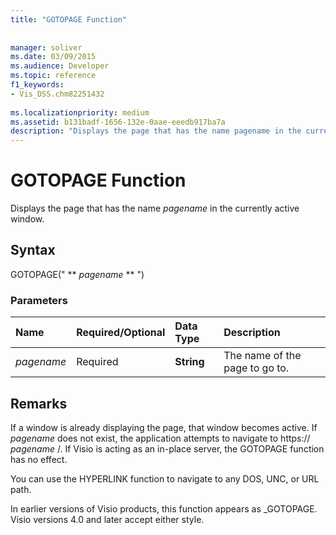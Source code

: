 ```yaml
---
title: "GOTOPAGE Function"
 
 
manager: soliver
ms.date: 03/09/2015
ms.audience: Developer
ms.topic: reference
f1_keywords:
- Vis_DSS.chm82251432
 
ms.localizationpriority: medium
ms.assetid: b131badf-1656-132e-0aae-eeedb917ba7a
description: "Displays the page that has the name pagename in the currently active window."
---
```


# GOTOPAGE Function

Displays the page that has the name  *pagename*  in the currently active window. 
  
## Syntax

GOTOPAGE(" ** *pagename* ** ") 
  
### Parameters

|**Name**|**Required/Optional**|**Data Type**|**Description**|
|:-----|:-----|:-----|:-----|
| _pagename_ <br/> |Required  <br/> |**String** <br/> |The name of the page to go to.  <br/> |
   
## Remarks

If a window is already displaying the page, that window becomes active. If  *pagename*  does not exist, the application attempts to navigate to https://  *pagename*  /. If Visio is acting as an in-place server, the GOTOPAGE function has no effect. 
  
You can use the HYPERLINK function to navigate to any DOS, UNC, or URL path. 
  
In earlier versions of Visio products, this function appears as _GOTOPAGE. Visio versions 4.0 and later accept either style. 
  

